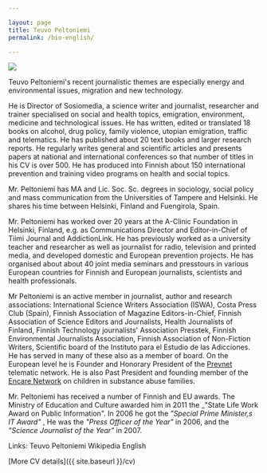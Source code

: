 ```yaml
---

layout: page
title: Teuvo Peltoniemi
permalink: /bio-english/

---
```


![](https://user-images.githubusercontent.com/1070946/203375342-2d6734c2-d2ba-4170-b5a2-01b768ea4bc1.jpeg)

Teuvo Peltoniemi's recent journalistic themes are especially energy and environmental issues, migration and new technology.

He is Director of Sosiomedia, a science writer and journalist, researcher and trainer specialised on social and health topics, emigration, environment, medicine and technological issues. He has written, edited or translated 18 books on alcohol, drug policy, family violence, utopian emigration, traffic and telematics. He has published about 20 text books and larger research reports. He regularly writes general and scientific articles and presents papers at national and international conferences so that number of titles in his CV is over 500. He has produced into Finnish about 150 international prevention and training video programs on health and social topics. 

Mr. Peltoniemi has MA and Lic. Soc. Sc. degrees in sociology, social policy and mass communication from the Universities of Tampere and Helsinki. He shares his time between Helsinki, Finland and Fuengirola, Spain.

Mr. Peltoniemi has worked over 20 years at the A-Clinic Foundation in Helsinki, Finland, e.g. as Communications Director and Editor-in-Chief of Tiimi Journal and AddictionLink. He has previously worked as a university teacher and researcher as well as journalist for radio, television and printed media, and developed domestic and European prevention projects. He has organised about about 40 joint media seminars and presstours in various European countries for Finnish and European journalists, scientists and health professionals. 

Mr Peltoniemi is an active member in journalist, author and research associations: International Science Writers Association (ISWA), Costa Press Club (Spain), Finnish Association of Magazine Editors-in-Chief, Finnish Association of Science Editors and Journalists, Health Journalists of Finland, Finnish Technology journalists' Association Presstek, Finnish Environmental Journalists Association, Finnish Association of Non-Fiction Writers, Scientific board of the Instituto para el Estudio de las Adicciones. He has served in many of these also as a member of board. On the European level he is Founder and Honorary President of the [Prevnet](http://www.prevnet.net/) telematic network. He is also Past President and founding member of the [Encare Network](http://www.encare.info/) on children in substance abuse families.

Mr. Peltoniemi has received a number of Finnish and EU awards. The Ministry of Education and Culture awarded him in 2011 the _"State Life Work Award on Public Information". In 2006 he got the _"Special Prime Minister,s IT Award"_ , He was the _"Press Officer of the Year"_ in 2006, and the _"Science Journalist of the Year"_ in 2007.

Links: Teuvo Peltoniemi Wikipedia English

[More CV details]({{ site.baseurl }}/cv)
